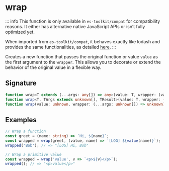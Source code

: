 # wrap

::: info
This function is only available in `es-toolkit/compat` for compatibility reasons. It either has alternative native JavaScript APIs or isn’t fully optimized yet.

When imported from `es-toolkit/compat`, it behaves exactly like lodash and provides the same functionalities, as detailed [here](../../../compatibility.md).
:::

Creates a new function that passes the original function or value `value` as the first argument to the `wrapper`.
This allows you to decorate or extend the behavior of the original value in a flexible way.

## Signature

```typescript
function wrap<T extends (...args: any[]) => any>(value: T, wrapper: (value: T, ...args: Parameters<T>) => ReturnType<T>): (...args: Parameters<T>) => ReturnType<T>;
function wrap<T, TArgs extends unknown[], TResult>(value: T, wrapper: (value: T, ...args: TArgs) => TResult): (...args: TArgs) => TResult;
function wrap(value: unknown, wrapper: (...args: unknown[]) => unknown): (...args: unknown[]) => unknown;
```

## Examples

```typescript
// Wrap a function
const greet = (name: string) => `Hi, ${name}`;
const wrapped = wrap(greet, (value, name) => `[LOG] ${value(name)}`);
wrapped('Bob'); // => "[LOG] Hi, Bob"

// Wrap a primitive value
const wrapped = wrap('value', v => `<p>${v}</p>`);
wrapped(); // => "<p>value</p>"
```